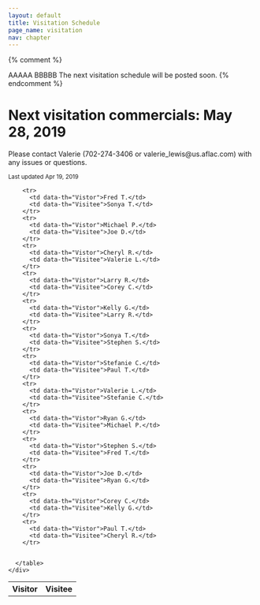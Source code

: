 ```yaml
---
layout: default
title: Visitation Schedule
page_name: visitation
nav: chapter
---
```

{% comment %}
  <tr>
    <td data-th="Vistor">AAAAA</td>
    <td data-th="Visitee">BBBBB</td>
  </tr>
  
  <tr>
    <td colspan="2">The next visitation schedule will be posted soon.</td>
  </tr>
{% endcomment %}

<div class="container margin-b-30">
  <div class="wide_banner">
    <h1>Next visitation commercials: May 28, 2019</h1>
</div>
  <div class="row">
    <div class="col-md-6 col-md-offset-3">
      <p>Please contact Valerie (702-274-3406 or valerie_lewis@us.aflac.com) with any issues or questions. </p>
      <small>Last updated Apr 19, 2019</small>
      <table class="rwd-table">
        <tr>
          <th>Visitor</th>
          <th>Visitee</th>
        </tr>
        
        <tr>
          <td data-th="Vistor">Fred T.</td>
          <td data-th="Visitee">Sonya T.</td>
        </tr>
        <tr>
          <td data-th="Vistor">Michael P.</td>
          <td data-th="Visitee">Joe D.</td>
        </tr>
        <tr>
          <td data-th="Vistor">Cheryl R.</td>
          <td data-th="Visitee">Valerie L.</td>
        </tr>
        <tr>
          <td data-th="Vistor">Larry R.</td>
          <td data-th="Visitee">Corey C.</td>
        </tr>
        <tr>
          <td data-th="Vistor">Kelly G.</td>
          <td data-th="Visitee">Larry R.</td>
        </tr>
        <tr>
          <td data-th="Vistor">Sonya T.</td>
          <td data-th="Visitee">Stephen S.</td>
        </tr>
        <tr>
          <td data-th="Vistor">Stefanie C.</td>
          <td data-th="Visitee">Paul T.</td>
        </tr>
        <tr>
          <td data-th="Vistor">Valerie L.</td>
          <td data-th="Visitee">Stefanie C.</td>
        </tr>
        <tr>
          <td data-th="Vistor">Ryan G.</td>
          <td data-th="Visitee">Michael P.</td>
        </tr>
        <tr>
          <td data-th="Vistor">Stephen S.</td>
          <td data-th="Visitee">Fred T.</td>
        </tr>
        <tr>
          <td data-th="Vistor">Joe D.</td>
          <td data-th="Visitee">Ryan G.</td>
        </tr>
        <tr>
          <td data-th="Vistor">Corey C.</td>
          <td data-th="Visitee">Kelly G.</td>
        </tr>
        <tr>
          <td data-th="Vistor">Paul T.</td>
          <td data-th="Visitee">Cheryl R.</td>
        </tr>

        
      </table>
    </div>
  </div>
</div>